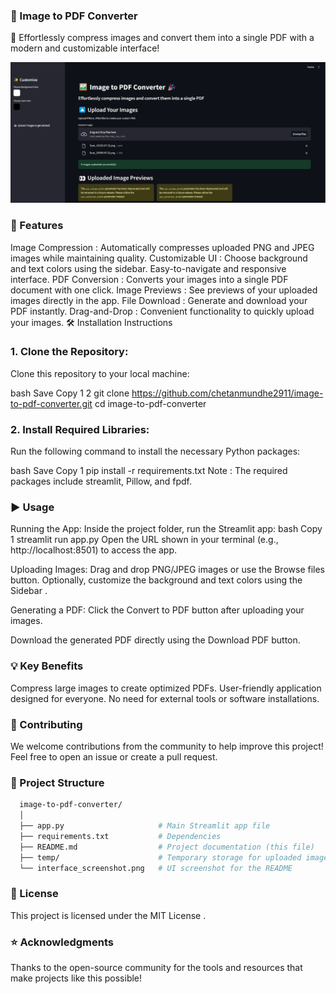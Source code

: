 
### 🌈 Image to PDF Converter 

📄 Effortlessly compress images and convert them into a single PDF with a modern and customizable interface!

![Image to PDF Converter Interface](./interface_screenshot.png)

### 🚀 Features
Image Compression :
Automatically compresses uploaded PNG and JPEG images while maintaining quality.
Customizable UI :
Choose background and text colors using the sidebar.
Easy-to-navigate and responsive interface.
PDF Conversion :
Converts your images into a single PDF document with one click.
Image Previews :
See previews of your uploaded images directly in the app.
File Download :
Generate and download your PDF instantly.
Drag-and-Drop :
Convenient functionality to quickly upload your images.
🛠️ Installation Instructions
### 1. Clone the Repository:
Clone this repository to your local machine:

bash
Save
Copy
1
2
git clone https://github.com/chetanmundhe2911/image-to-pdf-converter.git
cd image-to-pdf-converter

### 2. Install Required Libraries:
Run the following command to install the necessary Python packages:

bash
Save
Copy
1
pip install -r requirements.txt
Note : The required packages include streamlit, Pillow, and fpdf. 

### ▶️ Usage
Running the App:
Inside the project folder, run the Streamlit app:
bash
Copy
1
streamlit run app.py
Open the URL shown in your terminal (e.g., http://localhost:8501) to access the app.

Uploading Images:
Drag and drop PNG/JPEG images or use the Browse files button.
Optionally, customize the background and text colors using the Sidebar .

Generating a PDF:
Click the Convert to PDF button after uploading your images.

Download the generated PDF directly using the Download PDF button.

### 💡 Key Benefits
Compress large images to create optimized PDFs.
User-friendly application designed for everyone.
No need for external tools or software installations.

### 🙌 Contributing
We welcome contributions from the community to help improve this project! Feel free to open an issue or create a pull request.

### 📂 Project Structure

```bash
  image-to-pdf-converter/
  │
  ├── app.py                     # Main Streamlit app file
  ├── requirements.txt           # Dependencies
  ├── README.md                  # Project documentation (this file)
  ├── temp/                      # Temporary storage for uploaded images (auto-cleaned)
  └── interface_screenshot.png   # UI screenshot for the README
```

### 📄 License
This project is licensed under the MIT License .

### ⭐ Acknowledgments
Thanks to the open-source community for the tools and resources that make projects like this possible!
